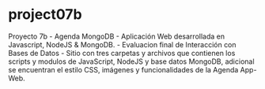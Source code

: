 # project07b
Proyecto 7b - Agenda MongoDB - Aplicación Web desarrollada en Javascript, NodeJS &amp; MongoDB. - Evaluacion final de Interacción con Bases de Datos - Sitio con tres carpetas y archivos que contienen los scripts y modulos de JavaScript, NodeJS y base datos MongoDB, adicional se encuentran el estilo CSS, imágenes y funcionalidades de la Agenda App-Web.
